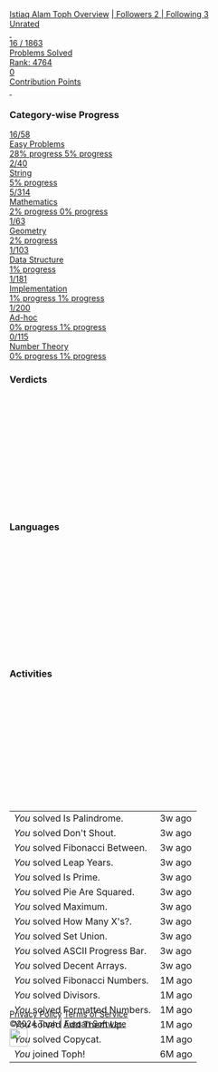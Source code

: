 <div class=mb-1-2 style=display:table>
                    <div class=pills>
                        <a class="pills__item -link -active" href=/u/Istiak.4128>Istiaq Alam Toph Overview</a>
                        <a class="pills__item -link" href=/u/Istiak.4128/followers>
                            | Followers <span class=badge>2</span>
                        </a>
                        <a class="pills__item -link" href=/u/Istiak.4128/following>
                            | Following <span class=badge>3</span>
                        </a>
                    </div>
                </div>
                <div class=row>
                    <div class=col-sm-4>
                        <a class=dashlet href="/leaderboard/contestants?filter=current">
                            <div class=dashlet__mark>
                                <img class=icon src="https://static.toph.co/icons/trending-up.svg?_=8badf850680d42dfb5036bdc4972baf3ac898c48" alt>
                            </div>
                            <div class=dashlet__body>
                                <div class=dashlet__stat>Unrated</div>
                            </div>
                            <span class=dashlet__foot>&nbsp;</span>
                        </a>
                    </div>
                    <div class=col-sm-4>
                        <a class=dashlet href="/leaderboard/solvers?filter=all-time&start=4750#intent=Istiak.4128">
                            <div class=dashlet__mark>
                                <img class=icon src="https://static.toph.co/icons/check.svg?_=365d71f0f3e4728ec49934044ce6e0d821f5d221" alt>
                            </div>
                            <div class=dashlet__body>
                                <div class=dashlet__stat>16 / 1863</div>
                                Problems Solved
                            </div>
                            <span class=dashlet__foot>Rank: 4764</span>
                        </a>
                    </div>
                    <div class=col-sm-4>
                        <a class=dashlet href=/leaderboard/contributors>
                            <div class=dashlet__mark>
                                <img class=icon src="https://static.toph.co/icons/ribbon.svg?_=8e749934544ba1c110e66a3f811a760e19fb86be" alt>
                            </div>
                            <div class=dashlet__body>
                                <div class=dashlet__stat>0</div>
                                Contribution Points
                            </div>
                            <span class=dashlet__foot>&nbsp;</span>
                        </a>
                    </div>
                </div>
                <div class="panel -clipped">
                    <div class=panel__head>
                        <div class=panel__title>
                            <h3>Category-wise Progress</h3>
                        </div>
                    </div>
                    <div class=panel__body>
                        <div class=row>
                            <div class="col-md-4 col-sm-6 col-xs-12">
                                <a class="dashlet -xs -subtle" href=/problems/easy-problems>
                                    <div class=dashlet__body>
                                        <div class=dashlet__stat>16/58</div>
                                        Easy Problems
                                        <div class="progress br-1-8">
                                            <span style=width:27.58% class="progress__bar bg-green">
                                                <span class=sr-only>28% progress</span>
                                            </span>
                                            <span style=width:5.17% class="progress__bar bg-red">
                                                <span class=sr-only>5% progress</span>
                                            </span>
                                        </div>
                                    </div>
                                </a>
                            </div>
                            <div class="col-md-4 col-sm-6 col-xs-12">
                                <a class="dashlet -xs -subtle" href=/problems/string>
                                    <div class=dashlet__body>
                                        <div class=dashlet__stat>2/40</div>
                                        String
                                        <div class="progress br-1-8">
                                            <span style=width:5% class="progress__bar bg-green">
                                                <span class=sr-only>5% progress</span>
                                            </span>
                                        </div>
                                    </div>
                                </a>
                            </div>
                            <div class="col-md-4 col-sm-6 col-xs-12">
                                <a class="dashlet -xs -subtle" href=/problems/mathematics>
                                    <div class=dashlet__body>
                                        <div class=dashlet__stat>5/314</div>
                                        Mathematics
                                        <div class="progress br-1-8">
                                            <span style=width:1.59% class="progress__bar bg-green">
                                                <span class=sr-only>2% progress</span>
                                            </span>
                                            <span style=width:.32% class="progress__bar bg-red">
                                                <span class=sr-only>0% progress</span>
                                            </span>
                                        </div>
                                    </div>
                                </a>
                            </div>
                            <div class="col-md-4 col-sm-6 col-xs-12">
                                <a class="dashlet -xs -subtle" href=/problems/geometry>
                                    <div class=dashlet__body>
                                        <div class=dashlet__stat>1/63</div>
                                        Geometry
                                        <div class="progress br-1-8">
                                            <span style=width:1.58% class="progress__bar bg-green">
                                                <span class=sr-only>2% progress</span>
                                            </span>
                                        </div>
                                    </div>
                                </a>
                            </div>
                            <div class="col-md-4 col-sm-6 col-xs-12">
                                <a class="dashlet -xs -subtle" href=/problems/data-structure>
                                    <div class=dashlet__body>
                                        <div class=dashlet__stat>1/103</div>
                                        Data Structure
                                        <div class="progress br-1-8">
                                            <span style=width:.97% class="progress__bar bg-green">
                                                <span class=sr-only>1% progress</span>
                                            </span>
                                        </div>
                                    </div>
                                </a>
                            </div>
                            <div class="col-md-4 col-sm-6 col-xs-12">
                                <a class="dashlet -xs -subtle" href=/problems/implementation>
                                    <div class=dashlet__body>
                                        <div class=dashlet__stat>1/181</div>
                                        Implementation
                                        <div class="progress br-1-8">
                                            <span style=width:.55% class="progress__bar bg-green">
                                                <span class=sr-only>1% progress</span>
                                            </span>
                                            <span style=width:1.1% class="progress__bar bg-red">
                                                <span class=sr-only>1% progress</span>
                                            </span>
                                        </div>
                                    </div>
                                </a>
                            </div>
                            <div class="col-md-4 col-sm-6 col-xs-12">
                                <a class="dashlet -xs -subtle" href=/problems/ad-hoc>
                                    <div class=dashlet__body>
                                        <div class=dashlet__stat>1/200</div>
                                        Ad-hoc
                                        <div class="progress br-1-8">
                                            <span style=width:.5% class="progress__bar bg-green">
                                                <span class=sr-only>0% progress</span>
                                            </span>
                                            <span style=width:1% class="progress__bar bg-red">
                                                <span class=sr-only>1% progress</span>
                                            </span>
                                        </div>
                                    </div>
                                </a>
                            </div>
                            <div class="col-md-4 col-sm-6 col-xs-12">
                                <a class="dashlet -xs -subtle" href=/problems/number-theory>
                                    <div class=dashlet__body>
                                        <div class=dashlet__stat>0/115</div>
                                        Number Theory
                                        <div class="progress br-1-8">
                                            <span style=width:0% class="progress__bar bg-green">
                                                <span class=sr-only>0% progress</span>
                                            </span>
                                            <span style=width:.86% class="progress__bar bg-red">
                                                <span class=sr-only>1% progress</span>
                                            </span>
                                        </div>
                                    </div>
                                </a>
                            </div>
                        </div>
                    </div>
                </div>
                <div class=row>
                    <div class=col-md-6>
                        <div class=panel>
                            <div class=panel__head>
                                <div class=panel__title>
                                    <h3>Verdicts</h3>
                                </div>
                            </div>
                            <div class=panel__body>
                                <div class=p-1 style=position:relative;height:200px>
                                    <canvas id=verdictsChart></canvas>
                                </div>
                            </div>
                        </div>
                    </div>
                    <div class=col-md-6>
                        <div class=panel>
                            <div class=panel__head>
                                <div class=panel__title>
                                    <h3>Languages</h3>
                                </div>
                            </div>
                            <div class=panel__body>
                                <div class=p-1 style=position:relative;height:200px>
                                    <canvas id=languagesChart></canvas>
                                </div>
                            </div>
                        </div>
                    </div>
                </div>
                <div class=panel>
                    <div class=panel__head>
                        <div class=panel__title>
                            <h3>Activities</h3>
                        </div>
                    </div>
                    <div class=panel__body>
                        <div class=pb-5-3 style=position:relative;height:200px>
                            <div id=activityChart></div>
                        </div>
                        <div class=scroller style=height:350px>
                            <table class=table>
                                <tbody>
                                    <tr>
                                        <td>
                                            <div>
                                                <i>You</i>
                                                solved Is Palindrome.
                                            </div>
                                        <td class="font-muted text-right">
                                            <span class=timestamp data-timestamp=1712588686 data-timestamp-type=human>3w ago</span>
                                            <tr>
                                                <td>
                                                    <div>
                                                        <i>You</i>
                                                        solved Don't Shout.
                                                    </div>
                                                <td class="font-muted text-right">
                                                    <span class=timestamp data-timestamp=1712586060 data-timestamp-type=human>3w ago</span>
                                                    <tr>
                                                        <td>
                                                            <div>
                                                                <i>You</i>
                                                                solved Fibonacci Between.
                                                            </div>
                                                        <td class="font-muted text-right">
                                                            <span class=timestamp data-timestamp=1712584677 data-timestamp-type=human>3w ago</span>
                                                            <tr>
                                                                <td>
                                                                    <div>
                                                                        <i>You</i>
                                                                        solved Leap Years.
                                                                    </div>
                                                                <td class="font-muted text-right">
                                                                    <span class=timestamp data-timestamp=1712425263 data-timestamp-type=human>3w ago</span>
                                                                    <tr>
                                                                        <td>
                                                                            <div>
                                                                                <i>You</i>
                                                                                solved Is Prime.
                                                                            </div>
                                                                        <td class="font-muted text-right">
                                                                            <span class=timestamp data-timestamp=1712423750 data-timestamp-type=human>3w ago</span>
                                                                            <tr>
                                                                                <td>
                                                                                    <div>
                                                                                        <i>You</i>
                                                                                        solved Pie Are Squared.
                                                                                    </div>
                                                                                <td class="font-muted text-right">
                                                                                    <span class=timestamp data-timestamp=1712422630 data-timestamp-type=human>3w ago</span>
                                                                                    <tr>
                                                                                        <td>
                                                                                            <div>
                                                                                                <i>You</i>
                                                                                                solved Maximum.
                                                                                            </div>
                                                                                        <td class="font-muted text-right">
                                                                                            <span class=timestamp data-timestamp=1712421192 data-timestamp-type=human>3w ago</span>
                                                                                            <tr>
                                                                                                <td>
                                                                                                    <div>
                                                                                                        <i>You</i>
                                                                                                        solved How Many X's?.
                                                                                                    </div>
                                                                                                <td class="font-muted text-right">
                                                                                                    <span class=timestamp data-timestamp=1712419006 data-timestamp-type=human>3w ago</span>
                                                                                                    <tr>
                                                                                                        <td>
                                                                                                            <div>
                                                                                                                <i>You</i>
                                                                                                                solved Set Union.
                                                                                                            </div>
                                                                                                        <td class="font-muted text-right">
                                                                                                            <span class=timestamp data-timestamp=1712414496 data-timestamp-type=human>3w ago</span>
                                                                                                            <tr>
                                                                                                                <td>
                                                                                                                    <div>
                                                                                                                        <i>You</i>
                                                                                                                        solved ASCII Progress Bar.
                                                                                                                    </div>
                                                                                                                <td class="font-muted text-right">
                                                                                                                    <span class=timestamp data-timestamp=1712402765 data-timestamp-type=human>3w ago</span>
                                                                                                                    <tr>
                                                                                                                        <td>
                                                                                                                            <div>
                                                                                                                                <i>You</i>
                                                                                                                                solved Decent Arrays.
                                                                                                                            </div>
                                                                                                                        <td class="font-muted text-right">
                                                                                                                            <span class=timestamp data-timestamp=1712143818 data-timestamp-type=human>3w ago</span>
                                                                                                                            <tr>
                                                                                                                                <td>
                                                                                                                                    <div>
                                                                                                                                        <i>You</i>
                                                                                                                                        solved Fibonacci Numbers.
                                                                                                                                    </div>
                                                                                                                                <td class="font-muted text-right">
                                                                                                                                    <span class=timestamp data-timestamp=1709543848 data-timestamp-type=human>1M ago</span>
                                                                                                                                    <tr>
                                                                                                                                        <td>
                                                                                                                                            <div>
                                                                                                                                                <i>You</i>
                                                                                                                                                solved Divisors.
                                                                                                                                            </div>
                                                                                                                                        <td class="font-muted text-right">
                                                                                                                                            <span class=timestamp data-timestamp=1709543320 data-timestamp-type=human>1M ago</span>
                                                                                                                                            <tr>
                                                                                                                                                <td>
                                                                                                                                                    <div>
                                                                                                                                                        <i>You</i>
                                                                                                                                                        solved Formatted Numbers.
                                                                                                                                                    </div>
                                                                                                                                                <td class="font-muted text-right">
                                                                                                                                                    <span class=timestamp data-timestamp=1709542656 data-timestamp-type=human>1M ago</span>
                                                                                                                                                    <tr>
                                                                                                                                                        <td>
                                                                                                                                                            <div>
                                                                                                                                                                <i>You</i>
                                                                                                                                                                solved Add Them Up.
                                                                                                                                                            </div>
                                                                                                                                                        <td class="font-muted text-right">
                                                                                                                                                            <span class=timestamp data-timestamp=1709541797 data-timestamp-type=human>1M ago</span>
                                                                                                                                                            <tr>
                                                                                                                                                                <td>
                                                                                                                                                                    <div>
                                                                                                                                                                        <i>You</i>
                                                                                                                                                                        solved Copycat.
                                                                                                                                                                    </div>
                                                                                                                                                                <td class="font-muted text-right">
                                                                                                                                                                    <span class=timestamp data-timestamp=1709541638 data-timestamp-type=human>1M ago</span>
                                                                                                                                                                    <tr>
                                                                                                                                                                        <td>
                                                                                                                                                                            <div>
                                                                                                                                                                                <i>You</i>
                                                                                                                                                                                joined Toph!
                                                                                                                                                                            </div>
                                                                                                                                                                        <td class="font-muted text-right">
                                                                                                                                                                            <span class=timestamp data-timestamp=1697539290 data-timestamp-type=human>6M ago</span>
                            </table>
                        </div>
                    </div>
                </div>
            </div>
        </div>
    </div>
</div>
<footer class=pfoot>
    <div class=container>
        <div class=pfoot__legal>
            <a href=/privacy>Privacy Policy</a>
            <a href=/terms>Terms of Service</a>
        </div>
        <div class=pfoot__rights>
            &copy;2024 Toph | <a href=https://furqansoftware.com>Furqan Software</a>
        </div>
    </div>
</footer>
<div class=spacer></div>
<div id=throbber>
    <img src="https://static.toph.co/images/loading.svg?_=c3d86bb558a06eb2920fcdcf5762241725ca86e9" height=32>
</div>
